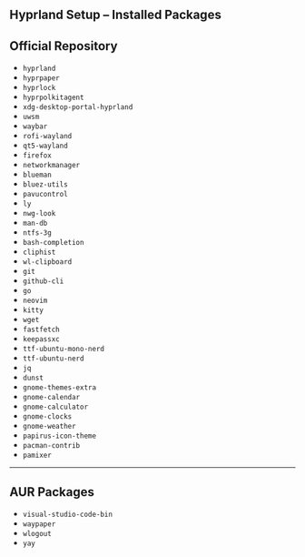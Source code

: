## Hyprland Setup – Installed Packages

## Official Repository
- `hyprland`
- `hyprpaper`
- `hyprlock`
- `hyprpolkitagent`
- `xdg-desktop-portal-hyprland`
- `uwsm`
- `waybar`
- `rofi-wayland`
- `qt5-wayland`
- `firefox`
- `networkmanager`
- `blueman`
- `bluez-utils`
- `pavucontrol`
- `ly`
- `nwg-look`
- `man-db`
- `ntfs-3g`
- `bash-completion`
- `cliphist`
- `wl-clipboard`
- `git`
- `github-cli`
- `go`
- `neovim`
- `kitty`
- `wget`
- `fastfetch`
- `keepassxc`
- `ttf-ubuntu-mono-nerd`
- `ttf-ubuntu-nerd`
- `jq`
- `dunst`
- `gnome-themes-extra`
- `gnome-calendar`
- `gnome-calculator`
- `gnome-clocks`
- `gnome-weather`
- `papirus-icon-theme`
- `pacman-contrib`
- `pamixer`

---

## AUR Packages
- `visual-studio-code-bin`
- `waypaper`
- `wlogout`
- `yay`